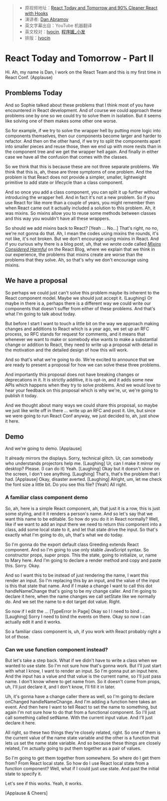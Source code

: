 > * 原视频地址：[React Today and Tomorrow and 90% Cleaner React with Hooks](https://youtu.be/dpw9EHDh2bM)
> * 演讲者:  [Dan Abramov](https://twitter.com/dan_abramov)
> * 英文字幕出自：YouTube 机器翻译
> * 英文校对：[Ivocin](https://github.com/Ivocin), [程序媛_小发](https://github.com/Augustwuli)
> * 排版：[Ivocin](https://github.com/Ivocin)



# React Today and Tomorrow - Part II

Hi. Ah, my name is Dan, I work on the React Team and this is my first time in React Conf. (Applause) 

## Promblems Today

And so Sophie talked about these problems that I think most of you have encountered in React development. And of course we could approach these problems one by one so we could try to solve them in isolation. But it seems like solving one of them makes some other one worse.

So for example, if we try to solve the wrapper hell by putting more logic into components themselves, then our components become larger and harder to refactor. And then on the other hand, if we try to split the components apart into smaller pieces and reuse those, then we end up with more nests than in the component tree and we get the wrapper hell again. And finally in either case we have all the confusion that comes with the classes. 

So we think that this is because these are not three separate problems. We think that this is, ah, these are three symptoms of one problem. And the problem is that React does not provide a simpler, smaller, lightweight primitive to add state or lifecycle than a class component. 

And so once you add a class component, you can split it up further without introducing the wrapper hell. And in fact it's not a new problem. So if you use React for like more than a couple of years, you might remember then when React came out it actually included a solution to this problem. Ah, it was mixins. So mixins allow you to reuse some methods between classes and this way you wouldn't have all these wrappers. 

So should we add mixins back to React? [Yeah ... No...] That's right, no no, we're not gonna do that. Ah, I mean the codes using mixins the rounds, it's not like, it's not broken. But we don't encourage using mixins in React. And if you curious why there is a blog post, uh, that we wrote code called [*Mixins Considered Harmful*](https://reactjs.org/blog/2016/07/13/mixins-considered-harmful.html) on the React Blog, where we explain that we think in our experience, the problems that mixins create are worse than the problems that they solve. Ah, so that's why we don't encourage using mixins. 

## We have a proposal

So perhaps we could just can't solve this problem maybe its inherent to the React component model. Maybe we should just accept it. (Laughing) Or maybe in there is a, perhaps there is a different way we could write our components that doesn't suffer from either of these problems. And that's what I'm going to talk about today. 

But before I start I want to touch a little bit on the way we approach making changes and additions to React which is a year ago, we set up an RFC process, so RFC stands for request for comments, and it means that whenever we want to make or somebody else wants to make a substantial change or addition to React, they need to write up a proposal with detail in the motivation and the detailed design of how this will work.

And so that's what we're going to do. We're excited to announce that we are ready to present a proposal for how we can solve these three problems.

And importantly this proposal does not have breaking changes or deprecations in it. It is strictly additive, it is opt-in, and it adds some new APIs which happens when they try to solve problems. And we would love to hear your feedback on this proposal which is why we're, ur, we're going to publish it today. 

And we thought about many ways we could share this proposal, so maybe we just like write off in there ... write up an RFC and post it. Um, but since we were going to run React Conf anyway, we just decided to, ah, just show it here.


## Demo

And we're going to demo. [Applause]

It already mirrors the displays. Sorry, technical glitch. Ur, can somebody who understands projectors help me. [Laughing] Ur, can I make it mirror my desktop? Please. (I can do it) Yeah. [Laughing] Okay but it doesn't show on the screen, I don't see anything. [Laughing] That's, that's the problem that I had.  [Applause] Okay, disaster averted. [Laughing] Alright, um, let me check the font size a little bit. Do you see this file? [Yeah] All right.

### A familiar class component demo

So, ah, here is a simple React component, ah, that just it is a row, this is just some styling, and it it renders a person's name. And so let's say that we want this name to be editable. So how do you do it in React normally? Well, like if we want to add an input there we need to return this component into a class, add some local state to it, and let that state drive the input. So that's exactly what I'm going to do, uh, that's what we do today.

So I'm gonna do the export default class Greeding extends React component. And so I'm going to use only stable JavaScript syntax. So constructor props, super props. This the state, going to initialize, ur, name to Mary here. And I'm going to declare a render method and copy and paste this. Sorry. Okay. 

And so I want this to be instead of just rendering the name, I want this render an input. So I'm replacing this by an input, and the value of the input is this that state that name. And if I make a change I want to call this dot handleNameChange that's going to be my change caller. And I'm going to declare it here, when the name changes we call setState like we normally do. And we set the name to e dot target dot value. Right. 

So now if I edit the ... [TypeError In Page] Okay so I I need to bind ... [Laughing] Sorry I need to bind the events on there. Okay so now I can actually edit it and it works. 

So a familiar class component is, uh, if you work with React probably right a lot of those. 

### Can we use function component instead?

But let's take a step back. What if we didn't have to write a class when we wanted to use state. So I'm not sure how that's gonna work. But I'll just start with what I know, I want to render an input. So I'm gonna put an input here. And the input has a value and that value is the current name, so I'll just pass name. I don't know where to get name from. So it doesn't come from props, uh, I'll just declare it, and I don't know, I'll fill it in later. 

Uh, it's gonna have a change caller there as well, so I'm going to declare onChanged handleNameChange. And I'm adding a function here takes an event. And then here I want to tell React to set the name to something, but again I'm not sure how to do that from a functional component. So I'll just call something called setName. With the current input value. And I'll
just declare it here.

All right, so these two things they're closely related, right. So one of them is the current value of the name state variable and the other is a function that lets us set the name state variable. And so because these things are closely related, I'm actually going to put them together as a pair of values. 

So I'm going to get them together from somewhere. So where do I get them from? From React local state. So how do I use React local state from a function component? Well, what if I could just use state. And past the initial state to specify it.

Let's see if this works. Yeah, it works.

[Applause & Cheers]